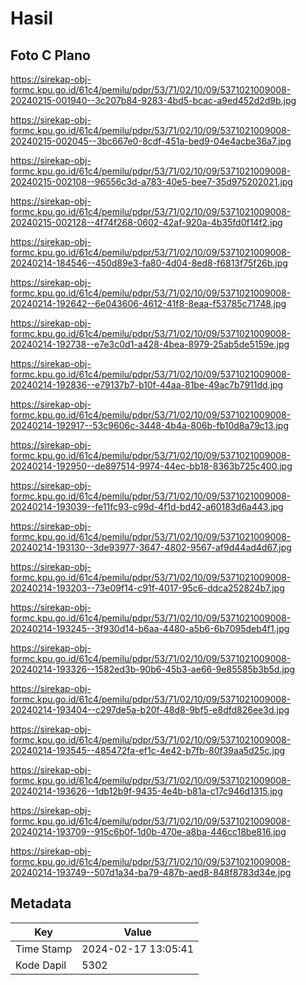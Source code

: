 # Hasil

## Foto C Plano

https://sirekap-obj-formc.kpu.go.id/61c4/pemilu/pdpr/53/71/02/10/09/5371021009008-20240215-001940--3c207b84-9283-4bd5-bcac-a9ed452d2d9b.jpg

https://sirekap-obj-formc.kpu.go.id/61c4/pemilu/pdpr/53/71/02/10/09/5371021009008-20240215-002045--3bc667e0-8cdf-451a-bed9-04e4acbe36a7.jpg

https://sirekap-obj-formc.kpu.go.id/61c4/pemilu/pdpr/53/71/02/10/09/5371021009008-20240215-002108--96556c3d-a783-40e5-bee7-35d975202021.jpg

https://sirekap-obj-formc.kpu.go.id/61c4/pemilu/pdpr/53/71/02/10/09/5371021009008-20240215-002128--4f74f268-0602-42af-920a-4b35fd0f14f2.jpg

https://sirekap-obj-formc.kpu.go.id/61c4/pemilu/pdpr/53/71/02/10/09/5371021009008-20240214-184546--450d89e3-fa80-4d04-8ed8-f6813f75f26b.jpg

https://sirekap-obj-formc.kpu.go.id/61c4/pemilu/pdpr/53/71/02/10/09/5371021009008-20240214-192642--6e043606-4612-41f8-8eaa-f53785c71748.jpg

https://sirekap-obj-formc.kpu.go.id/61c4/pemilu/pdpr/53/71/02/10/09/5371021009008-20240214-192738--e7e3c0d1-a428-4bea-8979-25ab5de5159e.jpg

https://sirekap-obj-formc.kpu.go.id/61c4/pemilu/pdpr/53/71/02/10/09/5371021009008-20240214-192836--e79137b7-b10f-44aa-81be-49ac7b7911dd.jpg

https://sirekap-obj-formc.kpu.go.id/61c4/pemilu/pdpr/53/71/02/10/09/5371021009008-20240214-192917--53c9606c-3448-4b4a-806b-fb10d8a79c13.jpg

https://sirekap-obj-formc.kpu.go.id/61c4/pemilu/pdpr/53/71/02/10/09/5371021009008-20240214-192950--de897514-9974-44ec-bb18-8363b725c400.jpg

https://sirekap-obj-formc.kpu.go.id/61c4/pemilu/pdpr/53/71/02/10/09/5371021009008-20240214-193039--fe11fc93-c99d-4f1d-bd42-a60183d6a443.jpg

https://sirekap-obj-formc.kpu.go.id/61c4/pemilu/pdpr/53/71/02/10/09/5371021009008-20240214-193130--3de93977-3647-4802-9567-af9d44ad4d67.jpg

https://sirekap-obj-formc.kpu.go.id/61c4/pemilu/pdpr/53/71/02/10/09/5371021009008-20240214-193203--73e09f14-c91f-4017-95c6-ddca252824b7.jpg

https://sirekap-obj-formc.kpu.go.id/61c4/pemilu/pdpr/53/71/02/10/09/5371021009008-20240214-193245--3f930d14-b6aa-4480-a5b6-6b7095deb4f1.jpg

https://sirekap-obj-formc.kpu.go.id/61c4/pemilu/pdpr/53/71/02/10/09/5371021009008-20240214-193326--1582ed3b-90b6-45b3-ae66-9e85585b3b5d.jpg

https://sirekap-obj-formc.kpu.go.id/61c4/pemilu/pdpr/53/71/02/10/09/5371021009008-20240214-193404--c297de5a-b20f-48d8-9bf5-e8dfd826ee3d.jpg

https://sirekap-obj-formc.kpu.go.id/61c4/pemilu/pdpr/53/71/02/10/09/5371021009008-20240214-193545--485472fa-ef1c-4e42-b7fb-80f39aa5d25c.jpg

https://sirekap-obj-formc.kpu.go.id/61c4/pemilu/pdpr/53/71/02/10/09/5371021009008-20240214-193626--1db12b9f-9435-4e4b-b81a-c17c946d1315.jpg

https://sirekap-obj-formc.kpu.go.id/61c4/pemilu/pdpr/53/71/02/10/09/5371021009008-20240214-193709--915c6b0f-1d0b-470e-a8ba-446cc18be816.jpg

https://sirekap-obj-formc.kpu.go.id/61c4/pemilu/pdpr/53/71/02/10/09/5371021009008-20240214-193749--507d1a34-ba79-487b-aed8-848f8783d34e.jpg


## Metadata

| Key        | Value               |
| ---------- | ------------------- |
| Time Stamp | 2024-02-17 13:05:41 |
| Kode Dapil | 5302                |



